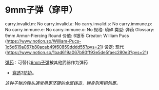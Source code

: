 # 9mm子弹（穿甲）

carry.invalid.m: No
carry.invalid.a: No
carry.invalid.s: No
carry.immune.p: No
carry.immune.e: No
carry.immune.o: No
规格: 琐碎
类型: 弹药
Glossary: 9mm Armor-Piercing Round
价值: 6银币
Creator: William Pucs (https://www.notion.so/William-Pucs-1c5d619a067b80acab49f60859dddd55?pvs=21)
设定: 现代 (https://www.notion.so/1bad619a067b80ff93e5de5faec280e3?pvs=21)

<aside>

[弹药](https://www.notion.so/1b3d619a067b80a69233f4e32634e075?pvs=21)：可替代[9mm子弹](9mm%E5%AD%90%E5%BC%B9%201bbd619a067b808ea47ce85d8eab547e.md)被其他武器作为弹药

- [穿透](https://www.notion.so/1b4d619a067b80f9ac25d2f6f7bc3efc?pvs=21)2[防护](https://www.notion.so/1b3d619a067b806e8bd4c7265f5a00fa?pvs=21)。
</aside>

*这种子弹的弹头通常用更坚硬的金属铸造，弹身则用铜包裹。*